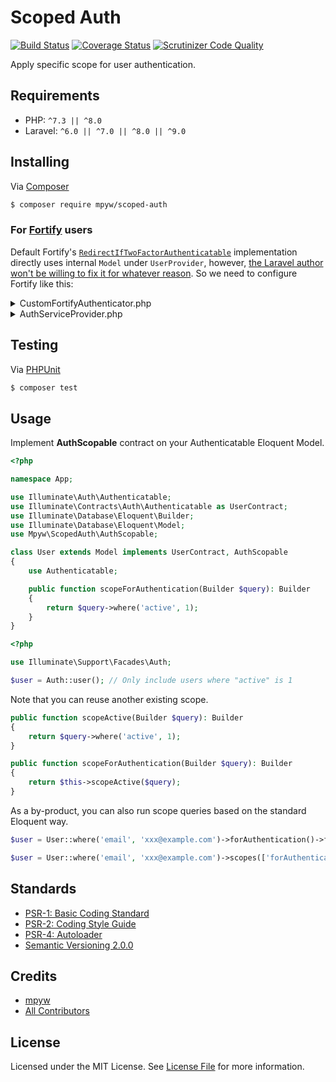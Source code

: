 # Scoped Auth

[![Build Status](https://github.com/mpyw/scoped-auth/actions/workflows/ci.yml/badge.svg?branch=master)](https://github.com/mpyw/scoped-auth/actions)
[![Coverage Status](https://coveralls.io/repos/github/mpyw/scoped-auth/badge.svg?branch=master)](https://coveralls.io/github/mpyw/scoped-auth?branch=master)
[![Scrutinizer Code Quality](https://scrutinizer-ci.com/g/mpyw/scoped-auth/badges/quality-score.png?b=master)](https://scrutinizer-ci.com/g/mpyw/scoped-auth/?branch=master)

Apply specific scope for user authentication.

## Requirements

- PHP: `^7.3 || ^8.0`
- Laravel: `^6.0 || ^7.0 || ^8.0 || ^9.0`

## Installing

Via [Composer](https://getcomposer.org/)

```bash
$ composer require mpyw/scoped-auth
```

### For [Fortify](https://github.com/laravel/fortify) users

Default Fortify's [`RedirectIfTwoFactorAuthenticatable`](https://github.com/laravel/fortify/blob/7da6504f5f8a5fe6854dedaffc81ac497194ba56/src/Actions/RedirectIfTwoFactorAuthenticatable.php#L89-L91) implementation directly uses internal `Model` under `UserProvider`, however, [the Laravel author won't be willing to fix it for whatever reason](https://github.com/laravel/fortify/pull/318#issuecomment-939763672). So we need to configure Fortify like this:

<details>
<summary>CustomFortifyAuthenticator.php</summary>

```php
<?php

namespace App\Auth;

use Illuminate\Http\Request;
use Illuminate\Contracts\Auth\Authenticatable;
use Illuminate\Contracts\Auth\StatefulGuard;
use Illuminate\Contracts\Auth\UserProvider;
use Laravel\Fortify\Fortify;

class CustomFortifyAuthenticator
{
    private const PASSWORD_NAME = 'password';

    /**
     * @var UserProvider
     */
    private $provider;

    public function __construct(StatefulGuard $guard)
    {
        // Assert `StatefulGuard` has `getProvider()` which is not declared in the contract
        assert(method_exists($guard, 'getProvider'));
        $provider = $guard->getProvider();

        assert($provider instanceof UserProvider);
        $this->provider = $provider;
    }

    public function __invoke(Request $request): ?Authenticatable
    {
        $user = $this->provider->retrieveByCredentials([
            Fortify::username() => $request->input(Fortify::username()),
        ]);

        return $user && $this->provider->validateCredentials($user, [
            self::PASSWORD_NAME => $request->input(self::PASSWORD_NAME),
        ]) ? $user : null;
    }
}
```
</details>

<details>
<summary>AuthServiceProvider.php</summary>

```php
<?php

namespace App\Providers;

use App\Auth\CustomFortifyAuthenticator;
use Illuminate\Support\ServiceProvider;
use Laravel\Fortify\Fortify;

class AuthServiceProvider extends ServiceProvider
{
    public function boot(CustomFortifyAuthenticator $authenticator): void
    {
        Fortify::authenticateUsing($authenticator);
    }
}
```
</details>

## Testing

Via [PHPUnit](https://phpunit.de/)

```bash
$ composer test
```

## Usage

Implement **AuthScopable** contract on your Authenticatable Eloquent Model.

```php
<?php

namespace App;

use Illuminate\Auth\Authenticatable;
use Illuminate\Contracts\Auth\Authenticatable as UserContract;
use Illuminate\Database\Eloquent\Builder;
use Illuminate\Database\Eloquent\Model;
use Mpyw\ScopedAuth\AuthScopable;

class User extends Model implements UserContract, AuthScopable
{
    use Authenticatable;

    public function scopeForAuthentication(Builder $query): Builder
    {
        return $query->where('active', 1);
    }
}
```

```php
<?php

use Illuminate\Support\Facades\Auth;

$user = Auth::user(); // Only include users where "active" is 1
```

Note that you can reuse another existing scope.

```php
public function scopeActive(Builder $query): Builder
{
    return $query->where('active', 1);
}

public function scopeForAuthentication(Builder $query): Builder
{
    return $this->scopeActive($query);
}
```

As a by-product, you can also run scope queries based on the standard Eloquent way.

```php
$user = User::where('email', 'xxx@example.com')->forAuthentication()->firstOrFail();
```

```php
$user = User::where('email', 'xxx@example.com')->scopes(['forAuthentication'])->firstOrFail();
```

## Standards

- [PSR-1: Basic Coding Standard](https://www.php-fig.org/psr/psr-1/)
- [PSR-2: Coding Style Guide](https://www.php-fig.org/psr/psr-2/)
- [PSR-4: Autoloader](https://www.php-fig.org/psr/psr-4/)
- [Semantic Versioning 2.0.0](https://semver.org/)

## Credits

- [mpyw](https://github.com/mpyw)
- [All Contributors](../../contributors)

## License

Licensed under the MIT License. See [License File](LICENSE.md) for more information.
